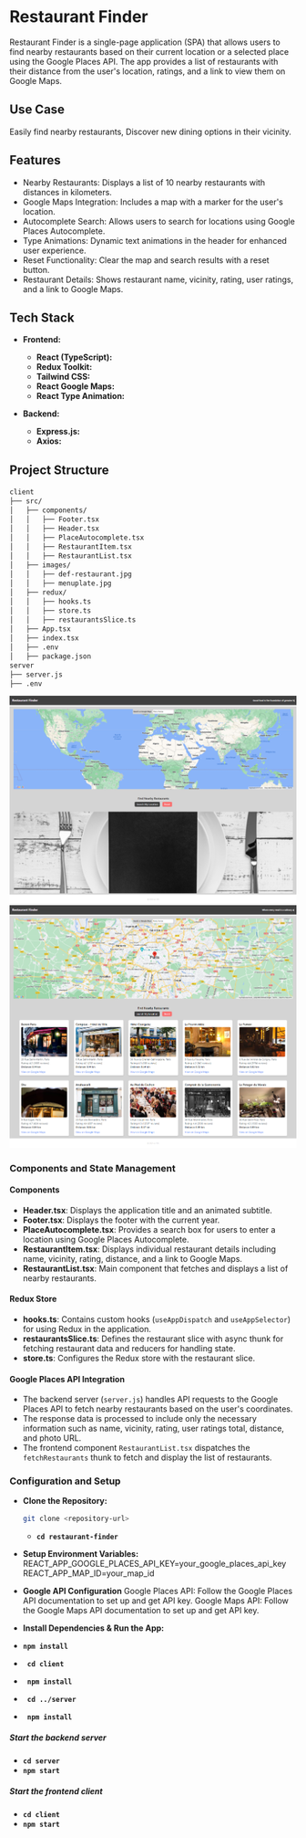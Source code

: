 ﻿# Restaurant Finder

Restaurant Finder is a single-page application (SPA) that allows users to find nearby restaurants based on their current location or a selected place using the Google Places API.
The app provides a list of restaurants with their distance from the user's location, ratings, and a link to view them on Google Maps.

## Use Case

Easily find nearby restaurants, Discover new dining options in their vicinity.

## Features

- Nearby Restaurants: Displays a list of 10 nearby restaurants with distances in kilometers.
- Google Maps Integration: Includes a map with a marker for the user's location.
- Autocomplete Search: Allows users to search for locations using Google Places Autocomplete.
- Type Animations: Dynamic text animations in the header for enhanced user experience.
- Reset Functionality: Clear the map and search results with a reset button.
- Restaurant Details: Shows restaurant name, vicinity, rating, user ratings, and a link to Google Maps.

## Tech Stack

- **Frontend:**

  - **React (TypeScript):**
  - **Redux Toolkit:**
  - **Tailwind CSS:**
  - **React Google Maps:**
  - **React Type Animation:**

- **Backend:**
  - **Express.js:**
  - **Axios:**

## Project Structure

```plaintext
client
├── src/
│   ├── components/
│   │   ├── Footer.tsx
│   │   ├── Header.tsx
│   │   ├── PlaceAutocomplete.tsx
│   │   ├── RestaurantItem.tsx
│   │   ├── RestaurantList.tsx
│   ├── images/
│   │   ├── def-restaurant.jpg
│   │   ├── menuplate.jpg
│   ├── redux/
│   │   ├── hooks.ts
│   │   ├── store.ts
│   │   ├── restaurantsSlice.ts
│   ├── App.tsx
│   ├── index.tsx
│   ├── .env
│   ├── package.json
server
├── server.js
├── .env
```

![Default page Screenshot](screenshots/defaultpage.png)
![Results page Screenshot](screenshots/results.png)

### Components and State Management

#### Components

- **Header.tsx**: Displays the application title and an animated subtitle.
- **Footer.tsx**: Displays the footer with the current year.
- **PlaceAutocomplete.tsx**: Provides a search box for users to enter a location using Google Places Autocomplete.
- **RestaurantItem.tsx**: Displays individual restaurant details including name, vicinity, rating, distance, and a link to Google Maps.
- **RestaurantList.tsx**: Main component that fetches and displays a list of nearby restaurants.

#### Redux Store

- **hooks.ts**: Contains custom hooks (`useAppDispatch` and `useAppSelector`) for using Redux in the application.
- **restaurantsSlice.ts**: Defines the restaurant slice with async thunk for fetching restaurant data and reducers for handling state.
- **store.ts**: Configures the Redux store with the restaurant slice.

#### Google Places API Integration

- The backend server (`server.js`) handles API requests to the Google Places API to fetch nearby restaurants based on the user's coordinates.
- The response data is processed to include only the necessary information such as name, vicinity, rating, user ratings total, distance, and photo URL.
- The frontend component `RestaurantList.tsx` dispatches the `fetchRestaurants` thunk to fetch and display the list of restaurants.


### Configuration and Setup

- **Clone the Repository:**

  ```bash
  git clone <repository-url>
  ```

  - **`cd restaurant-finder`**

- **Setup Environment Variables:**
  REACT_APP_GOOGLE_PLACES_API_KEY=your_google_places_api_key
  REACT_APP_MAP_ID=your_map_id

- **Google API Configuration**
  Google Places API:
  Follow the Google Places API documentation to set up and get API key.
  Google Maps API:
  Follow the Google Maps API documentation to set up and get API key.

- **Install Dependencies & Run the App:**
- **`npm install`**
- **` cd client`**
- **` npm install`**
- **` cd ../server`**
- **` npm install`**

##### Start the backend server

- **`cd server`**
- **`npm start`**

##### Start the frontend client

- **`cd client`**
- **`npm start`**
